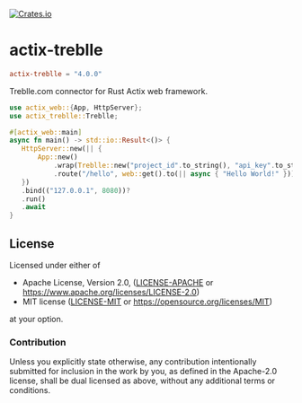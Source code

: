 [![Crates.io](https://img.shields.io/crates/v/actix-treblle.svg)](https://crates.io/crates/actix-treblle)

# actix-treblle

```toml
actix-treblle = "4.0.0"
```

Treblle.com connector for Rust Actix web framework.

```rust
use actix_web::{App, HttpServer};
use actix_treblle::Treblle;

#[actix_web::main]
async fn main() -> std::io::Result<()> {
   HttpServer::new(|| {
       App::new()
           .wrap(Treblle::new("project_id".to_string(), "api_key".to_string()))
           .route("/hello", web::get().to(|| async { "Hello World!" }))
   })
   .bind(("127.0.0.1", 8080))?
   .run()
   .await
}
```

## License

Licensed under either of

* Apache License, Version 2.0, ([LICENSE-APACHE](LICENSE-APACHE) or https://www.apache.org/licenses/LICENSE-2.0)
* MIT license ([LICENSE-MIT](LICENSE-MIT) or https://opensource.org/licenses/MIT)

at your option.

### Contribution

Unless you explicitly state otherwise, any contribution intentionally
submitted for inclusion in the work by you, as defined in the Apache-2.0
license, shall be dual licensed as above, without any additional terms or
conditions.
